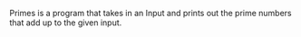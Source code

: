 Primes is a program that takes in an Input and prints out the prime numbers that add up to the given input.